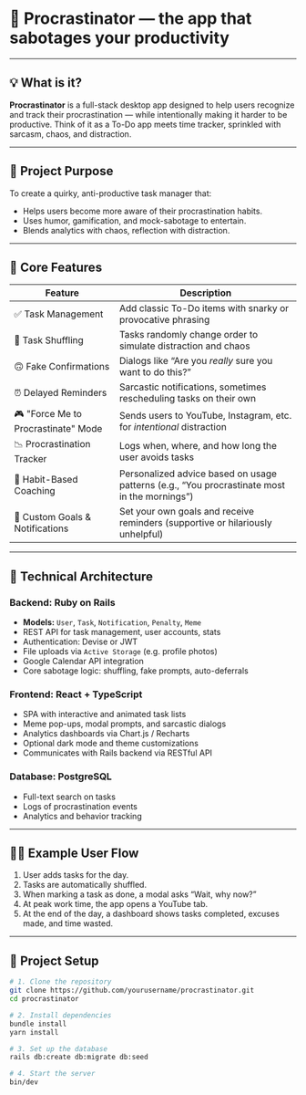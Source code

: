 # 🧠 Procrastinator — the app that sabotages your productivity

---

## 💡 What is it?

**Procrastinator** is a full-stack desktop app designed to help users recognize and track their procrastination — while intentionally making it harder to be productive. Think of it as a To-Do app meets time tracker, sprinkled with sarcasm, chaos, and distraction.

---

## 🎯 Project Purpose

To create a quirky, anti-productive task manager that:

- Helps users become more aware of their procrastination habits.
- Uses humor, gamification, and mock-sabotage to entertain.
- Blends analytics with chaos, reflection with distraction.

---

## 🔧 Core Features

| Feature                                 | Description                                                                                      |
| -------------------------------------- | ------------------------------------------------------------------------------------------------ |
| ✅ Task Management                     | Add classic To-Do items with snarky or provocative phrasing                                      |
| 🔀 Task Shuffling                      | Tasks randomly change order to simulate distraction and chaos                                    |
| 🙃 Fake Confirmations                  | Dialogs like “Are you *really* sure you want to do this?”                                        |
| ⏰ Delayed Reminders                   | Sarcastic notifications, sometimes rescheduling tasks on their own                              |
| 🎮 "Force Me to Procrastinate" Mode    | Sends users to YouTube, Instagram, etc. for *intentional* distraction                           |
| 📉 Procrastination Tracker             | Logs when, where, and how long the user avoids tasks                                             |
| 🧘 Habit-Based Coaching                | Personalized advice based on usage patterns (e.g., “You procrastinate most in the mornings”)     |
| 🎯 Custom Goals & Notifications       | Set your own goals and receive reminders (supportive or hilariously unhelpful)                  |

---

## 🧱 Technical Architecture

### Backend: **Ruby on Rails**

- **Models:** `User`, `Task`, `Notification`, `Penalty`, `Meme`
- REST API for task management, user accounts, stats
- Authentication: Devise or JWT
- File uploads via `Active Storage` (e.g. profile photos)
- Google Calendar API integration
- Core sabotage logic: shuffling, fake prompts, auto-deferrals

### Frontend: **React + TypeScript**

- SPA with interactive and animated task lists
- Meme pop-ups, modal prompts, and sarcastic dialogs
- Analytics dashboards via Chart.js / Recharts
- Optional dark mode and theme customizations
- Communicates with Rails backend via RESTful API

### Database: **PostgreSQL**

- Full-text search on tasks
- Logs of procrastination events
- Analytics and behavior tracking

---

## 🧑‍💻 Example User Flow

1. User adds tasks for the day.
2. Tasks are automatically shuffled.
3. When marking a task as done, a modal asks “Wait, why now?”
4. At peak work time, the app opens a YouTube tab.
5. At the end of the day, a dashboard shows tasks completed, excuses made, and time wasted.

---

## 🚀 Project Setup

```bash
# 1. Clone the repository
git clone https://github.com/yourusername/procrastinator.git
cd procrastinator

# 2. Install dependencies
bundle install
yarn install

# 3. Set up the database
rails db:create db:migrate db:seed

# 4. Start the server
bin/dev
